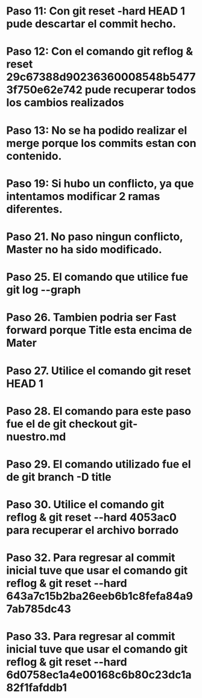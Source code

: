 # Paso 11: Con git reset -hard HEAD 1 pude descartar el commit hecho.
# Paso 12: Con el comando git reflog & reset 29c67388d90236360008548b54773f750e62e742 pude recuperar todos los cambios realizados
# Paso 13: No se ha podido realizar el merge porque los commits estan con contenido.
# Paso 19: Si hubo un conflicto, ya que intentamos modificar 2 ramas diferentes.
# Paso 21. No paso ningun conflicto, Master no ha sido modificado.
# Paso 25. El comando que utilice fue git log --graph
# Paso 26. Tambien podria ser Fast forward porque Title esta encima de Mater
# Paso 27. Utilice el comando git reset HEAD 1
# Paso 28. El comando para este paso fue el de git checkout git-nuestro.md
# Paso 29. El comando utilizado fue el de git branch -D title
# Paso 30. Utilice el comando git reflog & git reset --hard 4053ac0 para recuperar el archivo borrado
# Paso 32. Para regresar al commit inicial tuve que usar el comando git reflog & git reset --hard 643a7c15b2ba26eeb6b1c8fefa84a97ab785dc43
# Paso 33. Para regresar al commit inicial tuve que usar el comando git reflog & git reset --hard 6d0758ec1a4e00168c6b80c23dc1a82f1fafddb1
